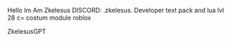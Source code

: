 Hello Im Am Zkelesus DISCORD: .zkelesus. Developer text pack and lua lvl 28 c= costum module roblox

ZkelesusGPT
